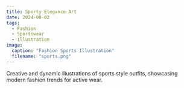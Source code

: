```yaml
---
title: Sporty Elegance Art
date: 2024-08-02
tags:
  - Fashion
  - Sportswear
  - Illustration
image:
  caption: "Fashion Sports Illustration"
  filename: "sports.png"
---
```


Creative and dynamic illustrations of sports style outfits, showcasing modern fashion trends for active wear.

<!--more-->
